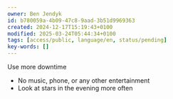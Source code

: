 ```yaml
---
owner: Ben Jendyk
id: b780059a-4b09-47c8-9aad-3b51d9969363
created: 2024-12-17T15:19:43+0100
modified: 2025-03-24T05:44:34+0100
tags: [access/public, language/en, status/pending]
key-words: []
---
```


Use more downtime

- No music, phone, or any other entertainment
- Look at stars in the evening more often
